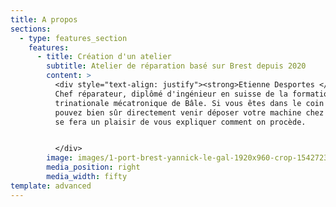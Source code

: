 ```yaml
---
title: A propos
sections:
  - type: features_section
    features:
      - title: Création d'un atelier
        subtitle: Atelier de réparation basé sur Brest depuis 2020
        content: >
          <div style="text-align: justify"><strong>Etienne Desportes </strong>:
          Chef réparateur, diplômé d'ingénieur en suisse de la formation
          trinationale mécatronique de Bâle. Si vous êtes dans le coin vous
          pouvez bien sûr directement venir déposer votre machine chez nous. On
          se fera un plaisir de vous expliquer comment on procède.


          </div>
        image: images/1-port-brest-yannick-le-gal-1920x960-crop-1542723260.jpg
        media_position: right
        media_width: fifty
template: advanced
---
```

